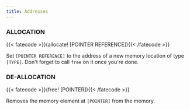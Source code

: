 ```yaml
---
title: Addresses
---
```

### ALLOCATION
{{< fatecode >}}(allocate! [POINTER REFERENCE]){{< /fatecode >}}

Set `[POINTER REFERENCE]` to the address of a new memory location of type
`[TYPE]`. Don't forget to call `free` on it once you're done.

### DE-ALLOCATION
{{< fatecode >}}(free! [POINTER]){{< /fatecode >}}

Removes the memory element at `[POINTER]` from the memory.
